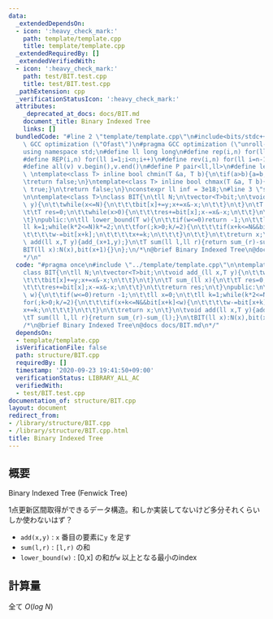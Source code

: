 ```yaml
---
data:
  _extendedDependsOn:
  - icon: ':heavy_check_mark:'
    path: template/template.cpp
    title: template/template.cpp
  _extendedRequiredBy: []
  _extendedVerifiedWith:
  - icon: ':heavy_check_mark:'
    path: test/BIT.test.cpp
    title: test/BIT.test.cpp
  _pathExtension: cpp
  _verificationStatusIcon: ':heavy_check_mark:'
  attributes:
    _deprecated_at_docs: docs/BIT.md
    document_title: Binary Indexed Tree
    links: []
  bundledCode: "#line 2 \"template/template.cpp\"\n#include<bits/stdc++.h>\n#pragma\
    \ GCC optimization (\"Ofast\")\n#pragma GCC optimization (\"unroll-loops\")\n\
    using namespace std;\n#define ll long long\n#define rep(i,n) for(ll i=0;i<n;i++)\n\
    #define REP(i,n) for(ll i=1;i<n;i++)\n#define rev(i,n) for(ll i=n-1;i>=0;i--)\n\
    #define all(v) v.begin(),v.end()\n#define P pair<ll,ll>\n#define len(s) (ll)s.size()\n\
    \ \ntemplate<class T> inline bool chmin(T &a, T b){\n\tif(a>b){a=b;return true;}\n\
    \treturn false;\n}\ntemplate<class T> inline bool chmax(T &a, T b){\n\tif(a<b){a=b;return\
    \ true;}\n\treturn false;\n}\nconstexpr ll inf = 3e18;\n#line 3 \"structure/BIT.cpp\"\
    \n\ntemplate<class T>\nclass BIT{\n\tll N;\n\tvector<T>bit;\n\tvoid add_(ll x,T\
    \ y){\n\t\twhile(x<=N){\n\t\t\tbit[x]+=y;x+=x&-x;\n\t\t}\n\t}\n\tT sum_(ll x){\n\
    \t\tT res=0;\n\t\twhile(x>0){\n\t\t\tres+=bit[x];x-=x&-x;\n\t\t}\n\t\treturn res;\n\
    \t}\npublic:\n\tll lower_bound(T w){\n\t\tif(w<=0)return -1;\n\t\tll x=0;\n\t\t\
    ll k=1;while(k*2<=N)k*=2;\n\t\tfor(;k>0;k/=2){\n\t\t\tif(x+k<=N&&bit[x+k]<w){\n\
    \t\t\t\tw-=bit[x+k];\n\t\t\t\tx+=k;\n\t\t\t}\n\t\t}\n\t\treturn x;\n\t}\n\tvoid\
    \ add(ll x,T y){add_(x+1,y);}\n\tT sum(ll l,ll r){return sum_(r)-sum_(l);}\n\t\
    BIT(ll x):N(x),bit(x+1){}\n};\n/*\n@brief Binary Indexed Tree\n@docs docs/BIT.md\n\
    */\n"
  code: "#pragma once\n#include \"../template/template.cpp\"\n\ntemplate<class T>\n\
    class BIT{\n\tll N;\n\tvector<T>bit;\n\tvoid add_(ll x,T y){\n\t\twhile(x<=N){\n\
    \t\t\tbit[x]+=y;x+=x&-x;\n\t\t}\n\t}\n\tT sum_(ll x){\n\t\tT res=0;\n\t\twhile(x>0){\n\
    \t\t\tres+=bit[x];x-=x&-x;\n\t\t}\n\t\treturn res;\n\t}\npublic:\n\tll lower_bound(T\
    \ w){\n\t\tif(w<=0)return -1;\n\t\tll x=0;\n\t\tll k=1;while(k*2<=N)k*=2;\n\t\t\
    for(;k>0;k/=2){\n\t\t\tif(x+k<=N&&bit[x+k]<w){\n\t\t\t\tw-=bit[x+k];\n\t\t\t\t\
    x+=k;\n\t\t\t}\n\t\t}\n\t\treturn x;\n\t}\n\tvoid add(ll x,T y){add_(x+1,y);}\n\
    \tT sum(ll l,ll r){return sum_(r)-sum_(l);}\n\tBIT(ll x):N(x),bit(x+1){}\n};\n\
    /*\n@brief Binary Indexed Tree\n@docs docs/BIT.md\n*/"
  dependsOn:
  - template/template.cpp
  isVerificationFile: false
  path: structure/BIT.cpp
  requiredBy: []
  timestamp: '2020-09-23 19:41:50+09:00'
  verificationStatus: LIBRARY_ALL_AC
  verifiedWith:
  - test/BIT.test.cpp
documentation_of: structure/BIT.cpp
layout: document
redirect_from:
- /library/structure/BIT.cpp
- /library/structure/BIT.cpp.html
title: Binary Indexed Tree
---
```

## 概要

Binary Indexed Tree (Fenwick Tree)

1点更新区間取得ができるデータ構造。和しか実装してないけど多分それくらいしか使わないはず？

- ```add(x,y)``` : ```x``` 番目の要素に```y``` を足す
- ```sum(l,r)``` : ```[l,r)``` の和
- ```lower_bound(w)``` : [0,x] の和が```w``` 以上となる最小のindex

## 計算量

全て $O(log\ N)$